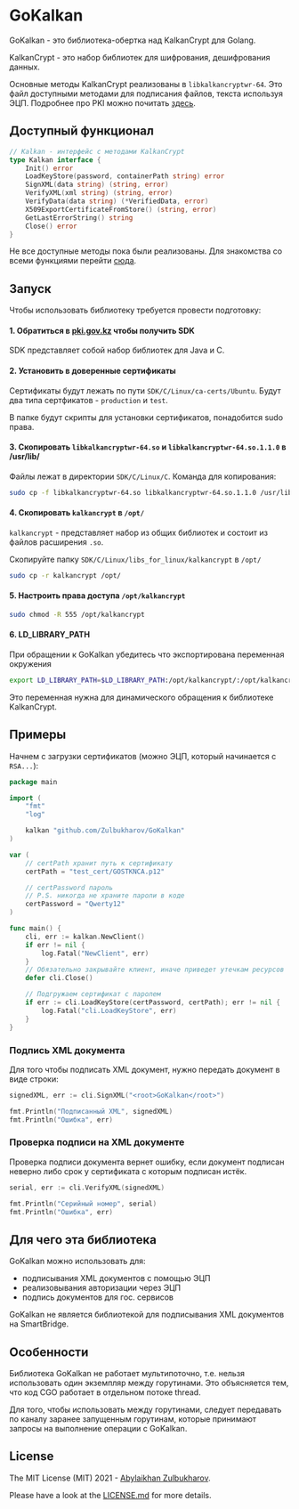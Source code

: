 # GoKalkan

GoKalkan - это библиотека-обертка над KalkanCrypt для Golang.

KalkanCrypt - это набор библиотек для шифрования, дешифрования данных.

Основные методы KalkanCrypt реализованы в `libkalkancryptwr-64`. Это файл доступными методами 
для подписания файлов, текста используя ЭЦП. Подробнее про PKI можно почитать [здесь](wiki/README.md).

## Доступный функционал

```go
// Kalkan - интерфейс с методами KalkanCrypt
type Kalkan interface {
	Init() error
	LoadKeyStore(password, containerPath string) error
	SignXML(data string) (string, error)
	VerifyXML(xml string) (string, error)
	VerifyData(data string) (*VerifiedData, error)
	X509ExportCertificateFromStore() (string, error)
	GetLastErrorString() string
	Close() error
}
```

Не все доступные методы пока были реализованы. Для знакомства со всеми функциями перейти [сюда](cpp/KalkanCrypt.h).

## Запуск

Чтобы использовать библиотеку требуется провести подготовку:

#### 1. Обратиться в [pki.gov.kz](https://pki.gov.kz/developers/) чтобы получить SDK

SDK представляет собой набор библиотек для Java и C.

#### 2. Установить в доверенные сертификаты

Сертификаты будут лежать по пути `SDK/C/Linux/ca-certs/Ubuntu`. Будут два типа сертфикатов - `production` и `test`.

В папке будут скрипты для установки сертификатов, понадобится sudo права.

#### 3. Скопировать `libkalkancryptwr-64.so` и `libkalkancryptwr-64.so.1.1.0` в /usr/lib/

Файлы лежат в директории `SDK/C/Linux/C`. Команда для копирования:

```sh
sudo cp -f libkalkancryptwr-64.so libkalkancryptwr-64.so.1.1.0 /usr/lib/
```

#### 4. Скопировать `kalkancrypt`  в `/opt/`

`kalkancrypt` - представляет набор из общих библиотек и состоит из файлов расширения `.so`.

Скопируйте папку `SDK/C/Linux/libs_for_linux/kalkancrypt` в `/opt/`

```sh
sudo cp -r kalkancrypt /opt/
```

#### 5. Настроить права доступа `/opt/kalkancrypt`

```sh
sudo chmod -R 555 /opt/kalkancrypt
```

#### 6. LD_LIBRARY_PATH

При обращении к GoKalkan убедитесь что экспортирована переменная окружения

```sh
export LD_LIBRARY_PATH=$LD_LIBRARY_PATH:/opt/kalkancrypt/:/opt/kalkancrypt/lib/engines
```

Это переменная нужна для динамического обращения к библиотеке KalkanCrypt.


## Примеры

Начнем с загрузки сертификатов (можно ЭЦП, который начинается с `RSA...`):

```go
package main

import (
	"fmt"
	"log"

	kalkan "github.com/Zulbukharov/GoKalkan"
)

var (
	// certPath хранит путь к сертификату 
	certPath = "test_cert/GOSTKNCA.p12"

	// certPassword пароль
	// P.S. никогда не храните пароли в коде
	certPassword = "Qwerty12"
)

func main() {
	cli, err := kalkan.NewClient()
	if err != nil {
		log.Fatal("NewClient", err)
	}
	// Обязательно закрывайте клиент, иначе приведет утечкам ресурсов
	defer cli.Close()

	// Подгружаем сертификат с паролем
	if err := cli.LoadKeyStore(certPassword, certPath); err != nil {
		log.Fatal("cli.LoadKeyStore", err)
	}
}
```

### Подпись XML документа

Для того чтобы подписать XML документ, нужно передать документ в виде строки:

```go
signedXML, err := cli.SignXML("<root>GoKalkan</root>")

fmt.Println("Подписанный XML", signedXML)
fmt.Println("Ошибка", err)
```

### Проверка подписи на XML документе

Проверка подписи документа вернет ошибку, если документ подписан неверно либо срок
у сертификата с которым подписан истёк.

```go
serial, err := cli.VerifyXML(signedXML)

fmt.Println("Серийный номер", serial)
fmt.Println("Ошибка", err)
```

## Для чего эта библиотека

GoKalkan можно использовать для:
- подписывания XML документов c помощью ЭЦП
- реализовывания авторизации через ЭЦП
- подпись документов для гос. сервисов

GoKalkan не является библиотекой для подписывания XML документов на SmartBridge.

## Особенности

Библиотека GoKalkan не работает мультипоточно, т.е. нельзя использовать один 
экземпляр между горутинами. Это объясняется тем, что код CGO работает в отдельном 
потоке thread.

Для того, чтобы использовать между горутинами, следует передавать по каналу заранее
запущенным горутинам, которые принимают запросы на выполнение операции с GoKalkan.

## License

The MIT License (MIT) 2021 - [Abylaikhan Zulbukharov](https://github.com/Zulbukharov).

Please have a look at the [LICENSE.md](https://github.com/Zulbukharov/kalkancrypt-wrapper/blob/master/LICENSE.md) for more details.

